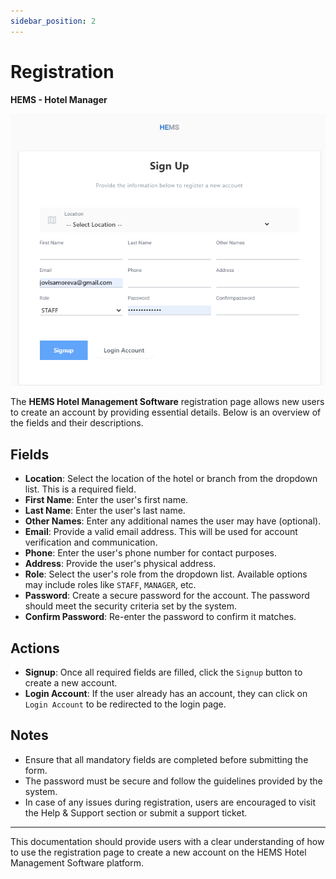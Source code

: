 ```yaml
---
sidebar_position: 2
---
```


# Registration

**HEMS - Hotel Manager**

![HEMS Registration](../static/img/registration.png "HEMS Registration")

The **HEMS Hotel Management Software** registration page allows new users to create an account by providing essential details. Below is an overview of the fields and their descriptions.

## Fields

- **Location**: Select the location of the hotel or branch from the dropdown list. This is a required field.
- **First Name**: Enter the user's first name.
- **Last Name**: Enter the user's last name.
- **Other Names**: Enter any additional names the user may have (optional).
- **Email**: Provide a valid email address. This will be used for account verification and communication.
- **Phone**: Enter the user's phone number for contact purposes.
- **Address**: Provide the user's physical address.
- **Role**: Select the user's role from the dropdown list. Available options may include roles like `STAFF`, `MANAGER`, etc.
- **Password**: Create a secure password for the account. The password should meet the security criteria set by the system.
- **Confirm Password**: Re-enter the password to confirm it matches.

## Actions

- **Signup**: Once all required fields are filled, click the `Signup` button to create a new account.
- **Login Account**: If the user already has an account, they can click on `Login Account` to be redirected to the login page.

## Notes

- Ensure that all mandatory fields are completed before submitting the form.
- The password must be secure and follow the guidelines provided by the system.
- In case of any issues during registration, users are encouraged to visit the Help & Support section or submit a support ticket.

---

This documentation should provide users with a clear understanding of how to use the registration page to create a new account on the HEMS Hotel Management Software platform.